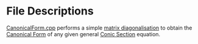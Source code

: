 # File Descriptions
[CanonicalForm.cpp](https://github.com/theeemanuel/math/blob/main/matrix/CanonicalForm.cpp) performs a simple [matrix diagonalisation](https://en.wikipedia.org/wiki/Diagonalizable_matrix#Diagonalization) to obtain the [Canonical Form](https://en.wikipedia.org/wiki/Canonical_form) of any given general [Conic Section](https://en.wikipedia.org/wiki/Conic_section) equation.
